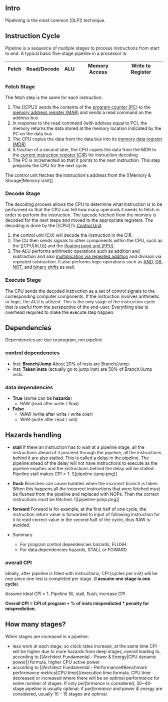## Intro
Pipelining is the most common [[ILP]] technique.
## Instruction Cycle
Pipeline is a sequence of multiple stages to process instructions from start to end. A typical basic five-stage pipeline in a processor is:

Fetch | Read/Decode | ALU | Memory Access | Write to Register
------ | --------------| -----| -----------------| ----------

### Fetch Stage
The fetch step is the same for each instruction:
1.  The [[CPU]] sends the contents of the [program counter (PC)](https://en.wikipedia.org/wiki/Program_counter "Program counter") to the [memory address register (MAR)](https://en.wikipedia.org/wiki/Memory_address_register "Memory address register") and sends a read command on the address bus
2.  In response to the read command (with address equal to PC), the memory returns the data stored at the memory location indicated by the PC on the data bus
3.  The CPU copies the data from the data bus into its [memory data register (MDR)](https://en.wikipedia.org/wiki/Memory_buffer_register "Memory buffer register")
4.  A fraction of a second later, the CPU copies the data from the MDR to the [current instruction register (CIR)](https://en.wikipedia.org/wiki/Instruction_register "Instruction register") for instruction decoding
5.  The PC is incremented so that it points to the next instruction. This step prepares the CPU for the next cycle.

The control unit fetches the instruction's address from the [[Memory & Storage|Memory Unit]]

### Decode Stage
The decoding process allows the CPU to determine what instruction is to be performed so that the CPU can tell how many operands it needs to fetch in order to perform the instruction. The opcode fetched from the memory is decoded for the next steps and moved to the appropriate registers. The decoding is done by the [[CPU]]'s [Control Unit](https://en.wikipedia.org/wiki/Control_Unit "Control Unit").
1. the control unit (CU) will decode the instruction in the CIR. 
2. The CU then sends signals to other components within the CPU, such as the [[CPU|ALU]] and the [floating point unit (FPU)](https://en.wikipedia.org/wiki/Floating-point_unit "Floating-point unit"). 
3. The ALU performs arithmetic operations such as addition and subtraction and also [multiplication via repeated addition](https://en.wikipedia.org/wiki/Multiplication_and_repeated_addition "Multiplication and repeated addition") and division via repeated subtraction. It also performs logic operations such as [AND](https://en.wikipedia.org/wiki/AND_gate "AND gate"), [OR](https://en.wikipedia.org/wiki/OR_gate "OR gate"), [NOT](https://en.wikipedia.org/wiki/Inverter_(logic_gate) "Inverter (logic gate)"), and [binary shifts](https://en.wikipedia.org/wiki/Bitwise_operation "Bitwise operation") as well.

### Execute Stage
The CPU sends the decoded instruction as a set of control signals to the corresponding computer components. If the instruction involves arithmetic or logic, the ALU is utilized. This is the only stage of the instruction cycle that is useful from the perspective of the end-user. Everything else is overhead required to make the execute step happen.

## Dependencies
Dependencies are due to program, not pipeline

### control dependencies
- Inst: **Branch/Jump**
About 20% of insts are Branch/Jump.
- Inst: **Taken insts** (actually go to jump inst) are 50% of Branch/Jump insts.

### data dependencies
- **True** (some can be **hazards**)
	- RAW (read after write / flow)
- **False**
	- WAW (write after write / write over)
	- WAR (write after read / anti)

## Hazards handling
- **stall**
If there an instruction has to wait at a pipeline stage, all the instructions ahead of it proceed through the pipeline, all the instructions behind it are also stalled. This is called a delay in the pipeline. The pipeline ahead of the delay will not have instructions to execute as the pipeline empties and the instructions behind the delay will be stalled. Pipeline stall makes $CPI\geq1$.
![[pipeline-jump.png]]

- **flush**
Branches can cause bubbles when the incorrect branch is taken. When this happens all the incorrect instructions that were fetched must be flushed from the pipeline and replaced with NOPs. Then the correct instructions must be fetched.
![[pipeline-jump.png]]

- **forward**
Forward is for example, at the first half of one cycle, the instruction return value is forwarded to input of following instruction for it to read correct value in the second half of the cycle, thus RAW is avoided.

- Summary
	- For program control dependencies hazards, FLUSH.
	- For data dependencies hazards, STALL or FOWARD. 

### overall CPI
Ideally, after pipeline is filled with instructions, CPI (cycles per inst) will be one since one inst is completed per stage. (**I assume one stage is one cycle**).

Assume ideal CPI = 1. Pipeline fill, stall, flush, increase CPI.

**Overall CPI = CPI of program + % of insts mispredicted * penalty for misprediction.**

## How many stages?
When stages are increased in a pipeline: 
- less work at each stage, so clock rates increase, at the same time CPI will be higher due to more hazards from deep stages, overall leading to, according to [[Architect Fundamental - Power & Energy|CPU dynamic power]] formula, higher CPU active power
- according to [[Architect Fundamental - Performance#Benchmark performance metrics|CPU time]]/execution time formula, CPU time decreased or increased where there will be an optimal performance for some number of stages. If only *performance* is considered, 30~40-stage pipeline is usually optimal; if *performance* and *power & energy* are considered, usually 10 - 15 stages are optimal.